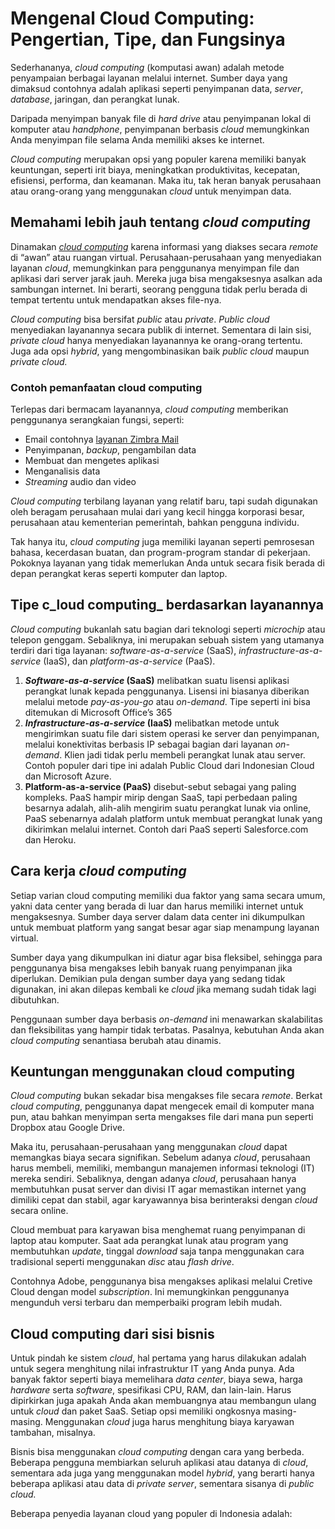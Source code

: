 Mengenal Cloud Computing: Pengertian, Tipe, dan Fungsinya
=========================================================

Sederhananya, _cloud computing_ (komputasi awan) adalah metode penyampaian berbagai layanan melalui internet. Sumber daya yang dimaksud contohnya adalah aplikasi seperti penyimpanan data, _server_, _database_, jaringan, dan perangkat lunak.

Daripada menyimpan banyak file di _hard drive_ atau penyimpanan lokal di komputer atau _handphone_, penyimpanan berbasis _cloud_ memungkinkan Anda menyimpan file selama Anda memiliki akses ke internet.

_Cloud computing_ merupakan opsi yang populer karena memiliki banyak keuntungan, seperti irit biaya, meningkatkan produktivitas, kecepatan, efisiensi, performa, dan keamanan. Maka itu, tak heran banyak perusahaan atau orang-orang yang menggunakan _cloud_ untuk menyimpan data.

**Memahami lebih jauh tentang** **_cloud computing_**
-----------------------------------------------------

Dinamakan _[cloud computing](https://indonesiancloud.com/mengenal-cloud-computing/)_ karena informasi yang diakses secara _remote_ di “awan” atau ruangan virtual. Perusahaan-perusahaan yang menyediakan layanan _cloud_, memungkinkan para penggunanya menyimpan file dan aplikasi dari server jarak jauh. Mereka juga bisa mengaksesnya asalkan ada sambungan internet. Ini berarti, seorang pengguna tidak perlu berada di tempat tertentu untuk mendapatkan akses file-nya.

_Cloud computing_ bisa bersifat _public_ atau _private_. _Public cloud_ menyediakan layanannya secara publik di internet. Sementara di lain sisi, _private cloud_ hanya menyediakan layanannya ke orang-orang tertentu. Juga ada opsi _hybrid_, yang mengombinasikan baik _public cloud_ maupun _private cloud._

### C**ontoh pemanfaatan cloud computing**

Terlepas dari bermacam layanannya, _cloud computing_ memberikan penggunanya serangkaian fungsi, seperti:

*   Email contohnya [layanan Zimbra Mail](https://indonesiancloud.com/product-solution/zimbra-mail/)
*   Penyimpanan, _backup_, pengambilan data
*   Membuat dan mengetes aplikasi
*   Menganalisis data
*   _Streaming_ audio dan video

_Cloud computing_ terbilang layanan yang relatif baru, tapi sudah digunakan oleh beragam perusahaan mulai dari yang kecil hingga korporasi besar, perusahaan atau kementerian pemerintah, bahkan pengguna individu.

Tak hanya itu, _cloud computing_ juga memiliki layanan seperti pemrosesan bahasa, kecerdasan buatan, dan program-program standar di pekerjaan. Pokoknya layanan yang tidak memerlukan Anda untuk secara fisik berada di depan perangkat keras seperti komputer dan laptop.  

**Tipe c_loud computing_ berdasarkan layanannya**
-------------------------------------------------

_Cloud computing_ bukanlah satu bagian dari teknologi seperti _microchip_ atau telepon genggam. Sebaliknya, ini merupakan sebuah sistem yang utamanya terdiri dari tiga layanan: _software-as-a-service_ (SaaS), _infrastructure-as-a-service_ (IaaS), dan _platform-as-a-service_ (PaaS).

1.  **_Software-as-a-service_ (SaaS)** melibatkan suatu lisensi aplikasi perangkat lunak kepada penggunanya. Lisensi ini biasanya diberikan melalui metode _pay-as-you-go_ atau _on-demand_. Tipe seperti ini bisa ditemukan di Microsoft Office’s 365
2.  **_Infrastructure-as-a-service_ (IaaS)** melibatkan metode untuk mengirimkan suatu file dari sistem operasi ke server dan penyimpanan, melalui konektivitas berbasis IP sebagai bagian dari layanan _on-demand_. Klien jadi tidak perlu membeli perangkat lunak atau server. Contoh populer dari tipe ini adalah Public Cloud dari Indonesian Cloud dan Microsoft Azure.
3.  **Platform-as-a-service (PaaS)** disebut-sebut sebagai yang paling kompleks. PaaS hampir mirip dengan SaaS, tapi perbedaan paling besarnya adalah, alih-alih mengirim suatu perangkat lunak via online, PaaS sebenarnya adalah platform untuk membuat perangkat lunak yang dikirimkan melalui internet. Contoh dari PaaS seperti Salesforce.com dan Heroku.

**Cara kerja** **_cloud computing_**
------------------------------------

Setiap varian cloud computing memiliki dua faktor yang sama secara umum, yakni data center yang berada di luar dan harus memiliki internet untuk mengaksesnya. Sumber daya server dalam data center ini dikumpulkan untuk membuat platform yang sangat besar agar siap menampung layanan virtual.

Sumber daya yang dikumpulkan ini diatur agar bisa fleksibel, sehingga para penggunanya bisa mengakses lebih banyak ruang penyimpanan jika diperlukan. Demikian pula dengan sumber daya yang sedang tidak digunakan, ini akan dilepas kembali ke _cloud_ jika memang sudah tidak lagi dibutuhkan.

Penggunaan sumber daya berbasis _on-demand_ ini menawarkan skalabilitas dan fleksibilitas yang hampir tidak terbatas. Pasalnya, kebutuhan Anda akan _cloud computing_ senantiasa berubah atau dinamis.

**Keuntungan menggunakan cloud computing**
------------------------------------------

_Cloud computing_ bukan sekadar bisa mengakses file secara _remote_. Berkat _cloud computing_, penggunanya dapat mengecek email di komputer mana pun, atau bahkan menyimpan serta mengakses file dari mana pun seperti Dropbox atau Google Drive.

Maka itu, perusahaan-perusahaan yang menggunakan _cloud_ dapat memangkas biaya secara signifikan. Sebelum adanya _cloud_, perusahaan harus membeli, memiliki, membangun manajemen informasi teknologi (IT) mereka sendiri. Sebaliknya, dengan adanya _cloud_, perusahaan hanya membutuhkan pusat server dan divisi IT agar memastikan internet yang dimiliki cepat dan stabil, agar karyawannya bisa berinteraksi dengan _cloud_ secara online.

Cloud membuat para karyawan bisa menghemat ruang penyimpanan di laptop atau komputer. Saat ada perangkat lunak atau program yang membutuhkan _update_, tinggal _download_ saja tanpa menggunakan cara tradisional seperti menggunakan _disc_ atau _flash drive_. 

Contohnya Adobe, penggunanya bisa mengakses aplikasi melalui Cretive Cloud dengan model _subscription_. Ini memungkinkan penggunanya mengunduh versi terbaru dan memperbaiki program lebih mudah.

Cloud computing d**ari sisi bisnis**
------------------------------------

Untuk pindah ke sistem _cloud_, hal pertama yang harus dilakukan adalah untuk segera menghitung nilai infrastruktur IT yang Anda punya. Ada banyak faktor seperti biaya memelihara _data center_, biaya sewa, harga _hardware_ serta _software_, spesifikasi CPU, RAM, dan lain-lain. Harus dipirkirkan juga apakah Anda akan membuangnya atau membangun ulang untuk _cloud_ dan paket SaaS. Setiap opsi memiliki ongkosnya masing-masing. Menggunakan _cloud_ juga harus menghitung biaya karyawan tambahan, misalnya.  

Bisnis bisa menggunakan _cloud computing_ dengan cara yang berbeda. Beberapa pengguna membiarkan seluruh aplikasi atau datanya di _cloud_, sementara ada juga yang menggunakan model _hybrid_, yang berarti hanya beberapa aplikasi atau data di _private server_, sementara sisanya di _public cloud._

Beberapa penyedia layanan cloud yang populer di Indonesia adalah: